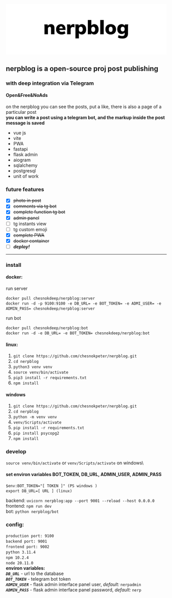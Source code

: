 ![nerpblog](nerpblog/public/cover.png)
## nerpblog is a open-source proj post publishing
### with deep integration via Telegram
#### Open&Free&NoAds
on the nerpblog you can see the posts, put a like, there is also a page of a particular post\
**you can write a post using a telegram bot, and the markup inside the post message is saved**
- vue js
- vite
- PWA
- fastapi
- flask admin
- aiogram
- sqlalchemy
- postgresql
- unit of work
### future features
- [x] ~~photo in post~~
- [x] ~~comments via tg bot~~
- [x] ~~complete function tg bot~~
- [x] ~~admin panel~~
- [ ] tg instants view
- [ ] tg custom emoji
- [x] ~~complete PWA~~
- [x] ~~docker container~~
- [ ] ***deploy!***
---
### install 
#### docker:
run server
```
docker pull chesnokdeep/nerpblog:server
docker run -d -p 9100:9100 -e DB_URL= -e BOT_TOKEN= -e ADMI_USER= -e ADMIN_PASS= chesnokdeep/nerpblog:server
```
run bot
```
docker pull chesnokdeep/nerpblog:bot
docker run -d -e DB_URL= -e BOT_TOKEN= chesnokdeep/nerpblog:bot
```
#### linux: 
1. `git clone https://github.com/chesnokpeter/nerpblog.git`
2. `cd nerpblog`
3. `python3 venv venv`
4. `source venv/bin/activate`
5. `pip3 install -r requirements.txt`
6. `npm install`
#### windows
1. `git clone https://github.com/chesnokpeter/nerpblog.git`
2. `cd nerpblog`
3. `python -m venv venv`
4. `venv/Scripts/activate`
5. `pip install -r requirements.txt`
6. `pip install psycopg2`
7. `npm install`
### develop
`source venv/bin/activate` or `venv/Scripts/activate` on windows\
#### set environ variables BOT_TOKEN, DB_URL, ADMIN_USER, ADMIN_PASS
    $env:BOT_TOKEN="[ TOKEN ]" (PS windows )
    export DB_URL=[ URL ] (linux)
backend: `uvicorn nerpblog:app --port 9001 --reload --host 0.0.0.0`\
frontend: `npm run dev`\
bot: `python nerpblog/bot`
### config:
`production port: 9100`\
`backend port: 9001`\
`frontend port: 9002`\
`python 3.11.4` \
`npm 10.2.4` \
`node 20.11.0`\
**environ variables:**\
***`DB_URL`*** - url to the database\
***`BOT_TOKEN`*** - telegram bot token\
***`ADMIN_USER`*** - flask admin interface panel user, *default:* `nerpadmin`\
***`ADMIN_PASS`*** - flask admin interface panel password, *default:* `nerp`



